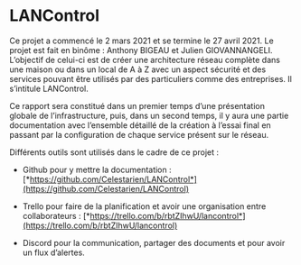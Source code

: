 LANControl
============

Ce projet a commencé le 2 mars 2021 et se termine le 27 avril 2021. Le
projet est fait en binôme : Anthony BIGEAU et Julien GIOVANNANGELI.
L’objectif de celui-ci est de créer une architecture réseau complète
dans une maison ou dans un local de A à Z avec un aspect sécurité et des
services pouvant être utilisés par des particuliers comme des
entreprises. Il s’intitule LANControl.

Ce rapport sera constitué dans un premier temps d’une présentation
globale de l’infrastructure, puis, dans un second temps, il y aura une
partie documentation avec l’ensemble détaillé de la création à l’essai
final en passant par la configuration de chaque service présent sur le
réseau.

Différents outils sont utilisés dans le cadre de ce projet :

-   Github pour y mettre la documentation :
    [*https://github.com/Celestarien/LANControl*](https://github.com/Celestarien/LANControl)

-   Trello pour faire de la planification et avoir une organisation
    entre collaborateurs :
    [*https://trello.com/b/rbtZIhwU/lancontrol*](https://trello.com/b/rbtZIhwU/lancontrol)

-   Discord pour la communication, partager des documents et pour avoir
    un flux d’alertes.
